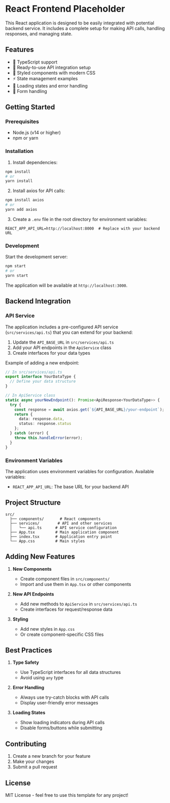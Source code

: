 # React Frontend Placeholder

This React application is designed to be easily integrated with potential backend service. It includes a complete setup for making API calls, handling responses, and managing state.

## Features

- 🚀 TypeScript support
- 📡 Ready-to-use API integration setup
- 🎨 Styled components with modern CSS
- ⚡ State management examples
- 🔄 Loading states and error handling
- 📝 Form handling

## Getting Started

### Prerequisites

- Node.js (v14 or higher)
- npm or yarn

### Installation

1. Install dependencies:
```bash
npm install
# or
yarn install
```

2. Install axios for API calls:
```bash
npm install axios
# or
yarn add axios
```

3. Create a `.env` file in the root directory for environment variables:
```
REACT_APP_API_URL=http://localhost:8000  # Replace with your backend URL
```

### Development

Start the development server:
```bash
npm start
# or
yarn start
```

The application will be available at `http://localhost:3000`.

## Backend Integration

### API Service

The application includes a pre-configured API service (`src/services/api.ts`) that you can extend for your backend:

1. Update the `API_BASE_URL` in `src/services/api.ts`
2. Add your API endpoints in the `ApiService` class
3. Create interfaces for your data types

Example of adding a new endpoint:
```typescript
// In src/services/api.ts
export interface YourDataType {
  // Define your data structure
}

// In ApiService class
static async yourNewEndpoint(): Promise<ApiResponse<YourDataType>> {
  try {
    const response = await axios.get(`${API_BASE_URL}/your-endpoint`);
    return {
      data: response.data,
      status: response.status
    };
  } catch (error) {
    throw this.handleError(error);
  }
}
```

### Environment Variables

The application uses environment variables for configuration. Available variables:

- `REACT_APP_API_URL`: The base URL for your backend API

## Project Structure

```
src/
  ├── components/       # React components
  ├── services/        # API and other services
  │   └── api.ts      # API service configuration
  ├── App.tsx         # Main application component
  ├── index.tsx       # Application entry point
  └── App.css         # Main styles
```

## Adding New Features

1. **New Components**
   - Create component files in `src/components/`
   - Import and use them in `App.tsx` or other components

2. **New API Endpoints**
   - Add new methods to `ApiService` in `src/services/api.ts`
   - Create interfaces for request/response data

3. **Styling**
   - Add new styles in `App.css`
   - Or create component-specific CSS files

## Best Practices

1. **Type Safety**
   - Use TypeScript interfaces for all data structures
   - Avoid using `any` type

2. **Error Handling**
   - Always use try-catch blocks with API calls
   - Display user-friendly error messages

3. **Loading States**
   - Show loading indicators during API calls
   - Disable forms/buttons while submitting

## Contributing

1. Create a new branch for your feature
2. Make your changes
3. Submit a pull request

## License

MIT License - feel free to use this template for any project!
